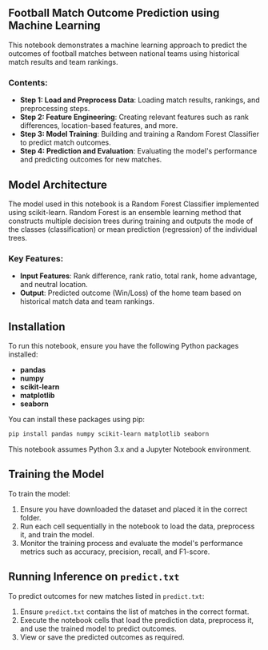 ## Football Match Outcome Prediction using Machine Learning

This notebook demonstrates a machine learning approach to predict the outcomes of football matches between national teams using historical match results and team rankings.

### Contents:
- **Step 1: Load and Preprocess Data**: Loading match results, rankings, and preprocessing steps.
- **Step 2: Feature Engineering**: Creating relevant features such as rank differences, location-based features, and more.
- **Step 3: Model Training**: Building and training a Random Forest Classifier to predict match outcomes.
- **Step 4: Prediction and Evaluation**: Evaluating the model's performance and predicting outcomes for new matches.

## Model Architecture

The model used in this notebook is a Random Forest Classifier implemented using scikit-learn. Random Forest is an ensemble learning method that constructs multiple decision trees during training and outputs the mode of the classes (classification) or mean prediction (regression) of the individual trees.

### Key Features:
- **Input Features**: Rank difference, rank ratio, total rank, home advantage, and neutral location.
- **Output**: Predicted outcome (Win/Loss) of the home team based on historical match data and team rankings.
## Installation

To run this notebook, ensure you have the following Python packages installed:

- **pandas**
- **numpy**
- **scikit-learn**
- **matplotlib**
- **seaborn**


You can install these packages using pip:

```bash
pip install pandas numpy scikit-learn matplotlib seaborn
```

This notebook assumes Python 3.x and a Jupyter Notebook environment.

## Training the Model

To train the model:

1. Ensure you have downloaded the dataset and placed it in the correct folder.
2. Run each cell sequentially in the notebook to load the data, preprocess it, and train the model.
3. Monitor the training process and evaluate the model's performance metrics such as accuracy, precision, recall, and F1-score.

## Running Inference on `predict.txt`

To predict outcomes for new matches listed in `predict.txt`:

1. Ensure `predict.txt` contains the list of matches in the correct format.
2. Execute the notebook cells that load the prediction data, preprocess it, and use the trained model to predict outcomes.
3. View or save the predicted outcomes as required.


